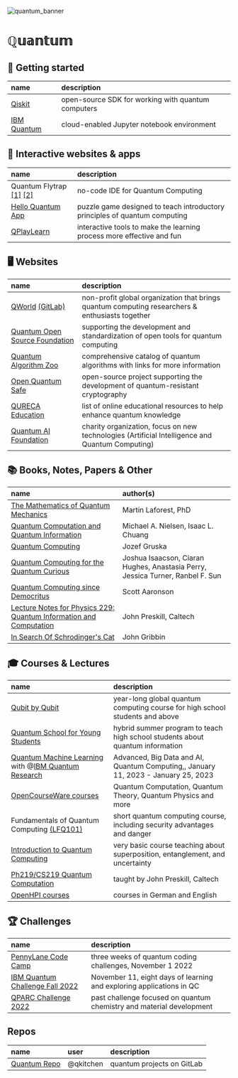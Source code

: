 ![quantum_banner](https://user-images.githubusercontent.com/95103224/196238693-cbbf73a3-4b01-4a9c-98f7-a4a8de7cc52a.gif)

# ℚ𝕦𝕒𝕟𝕥𝕦𝕞

## :feet: Getting started

| name | description |
|:---------------------------------------|:--------------------------------------------------|
| <a href = "https://qiskit.org " alt = "[qiskit.org]">Qiskit</a>| open-source SDK for working with quantum computers|
| <a href="https://lab.quantum-computing.ibm.com" alt = "lab.quantum-computing.ibm.com">IBM Quantum</a> | cloud-enabled Jupyter notebook environment        |

## :jigsaw: Interactive websites & apps

| name | description |
|:------------------------------|:-----------|
| Quantum Flytrap <a href= "https://quantumflytrap.com" alt= "[quantumflytrap.com]">[1]</a> <a href= "https://lab.quantumflytrap.com" alt = "[lab.quantumflytrap.com]">[2]</a> | no-code IDE for Quantum Computing |
| <a href = "https://helloquantum.mybluemix.net" alt = "[helloquantum.mybluemix.net]">Hello Quantum App</a> | puzzle game designed to teach introductory principles of quantum computing |
| <a href="https://qplaylearn.com" alt = "[qplaylearn.com]">QPlayLearn</a> | interactive tools to make the learning process more effective and fun |

## :desktop_computer: Websites

| name | description |
|:--------------|:-----------|
| <a href="https://qworld.net" alt="[qworld.net]">QWorld</a> <a href="https://gitlab.com/qworld" alt="[gitlab.com/qworld]">(GitLab)</a>  | non-profit global organization that brings quantum computing researchers & enthusiasts together |
| <a href = "https://qosf.org" alt = "[qosf.org]">Quantum Open Source Foundation</a> | supporting the development and standardization of open tools for quantum computing |
| <a href = "https://quantumalgorithmzoo.org/" alt="[quantumalgorithmzoo.org]">Quantum Algorithm Zoo</a> | comprehensive catalog of quantum algorithms with links for more information |
| <a href = "https://openquantumsafe.org/" alt = "[openquantumsafe.org]">Open Quantum Safe</a> | open-source project supporting the development of quantum-resistant cryptography |
| <a href= "https://qureca.com/education/" alt = "[qureca.com/education/]">QURECA Education</a> | list of online educational resources to help enhance quantum knowledge |
| <a href="https://www.qaif.org/home" alt="[qaif.org/home]"> Quantum AI Foundation</a> | charity organization, focus on new technologies (Artificial Intelligence and Quantum Computing) |

## :books: Books, Notes, Papers & Other

| name                                 | author(s)          |
|:-------------------------------------|:-------------------|
| <a href = "http://www.stat.ucla.edu/~ywu/linear.pdf" alt = "[www.stat.ucla.edu/~ywu/linear.pdf]">The Mathematics of Quantum Mechanics</a>| Martin Laforest, PhD |
| <a href = "https://csis.pace.edu/~ctappert/cs837-19spring/QC-textbook.pdf" alt = "[csis.pace.edu/~ctappert/cs837-19spring/QC-textbook.pdf]">Quantum Computation and Quantum Information</a>| Michael A. Nielsen, Isaac L. Chuang |
| <a href = "https://www.fi.muni.cz/usr/gruska/qbook1.pdf" alt = "[www.fi.muni.cz/usr/gruska/qbook1.pdf]">Quantum Computing</a>             |         Jozef Gruska |
| <a href = "https://library.oapen.org/bitstream/id/bbd21fd2-1c26-4467-98e7-e20519f2185f/9783030616014.pdf" alt ="[library.oapen.org/bitstream/id/bbd21fd2-1c26-4467-98e7-e20519f2185f/9783030616014.pdf]">Quantum Computing for the Quantum Curious</a> | Joshua Isaacson, Ciaran Hughes, Anastasia Perry, Jessica Turner, Ranbel F. Sun |
| <a href = "https://github.com/dmvaldman/library/blob/master/computer%20science/Aaronson%20-%20Quantum%20Computing%20Since%20Democritus.pdf" alt = "[github.com/dmvaldman/library/blob/master/computer%20science/Aaronson%20-%20Quantum%20Computing%20Since%20Democritus.pdf]">Quantum Computing since Democritus</a> | Scott Aaronson |
| <a href = "https://www.lorentz.leidenuniv.nl/quantumcomputers/literature/preskill_1_to_6.pdf" alt = "[www.lorentz.leidenuniv.nl/quantumcomputers/literature/preskill_1_to_6.pdf]">Lecture Notes for Physics 229: Quantum Information and Computation | John Preskill, Caltech |
| <a href = "http://webéducation.com/wp-content/uploads/2018/07/In-Search-of-Schr%C3%B6dingers-Cat.pdf" alt = "[webéducation.com/wp-content/uploads/2018/07/In-Search-of-Schr%C3%B6dingers-Cat.pdf]">In Search Of Schrodinger's Cat</a> | John Gribbin |

## :mortar_board: Courses & Lectures

| name           | description                                                                  |
|:---------------|:-----------------------------------------------------------------------------|
| <a href="https://www.qubitbyqubit.org" alt = "[qubitbyqubit.org]">Qubit by Qubit</a> | year-long global quantum computing course for high school students and above |
| <a href = "https://uwaterloo.ca/institute-for-quantum-computing/qsys" alt = "[uwaterloo.ca/institute-for-quantum-computing/qsys]">Quantum School for Young Students</a> | hybrid summer program to teach high school students about quantum information |
| <a href = "https://open.hpi.de/courses/qc-machineLearning2023" alt = "[open.hpi.de/courses/qc-machineLearning2023]">Quantum Machine Learning</a> with @[IBM Quantum Research](https://research.ibm.com/quantum-computing) | Advanced, Big Data and AI, Quantum Computing,, January 11, 2023 - January 25, 2023 |
| <a href ="https://ocw.mit.edu/search/?q=quantum+computing" alt = "[ocw.mit.edu/search/?q=quantum+computing]">OpenCourseWare courses</a> | Quantum Computation, Quantum Theory, Quantum Physics and more |
| Fundamentals of Quantum Computing <a href = "https://trainingportal.linuxfoundation.org/learn/course/fundamentals-of-quantum-computing-lfq101/understanding-quantum-computing/overview-of-technology" alt = "[trainingportal.linuxfoundation.org/learn/course/fundamentals-of-quantum-computing-lfq101]">(LFQ101)</a> | short quantum computing course, including security advantages and danger |
| <a href = "https://cognitiveclass.ai/courses/course-v1:IBM+QC0101EN+v1" alt="[cognitiveclass.ai]">Introduction to Quantum Computing</a> | very basic course teaching about superposition, entanglement, and uncertainty |
| <a href="http://theory.caltech.edu/~preskill/ph219/ph219_2021-22.html" alt = "[theory.caltech.edu/~preskill/ph219/ph219_2021-22.html]">Ph219/CS219 Quantum Computation</a> | taught by John Preskill, Caltech |
| <a href="https://open.hpi.de/courses?q=&channel=&lang=&topic=Quantum+Computing&level=" alt = "[https://open.hpi.de/courses]">OpenHPI courses</a> | courses in German and English |

## :trophy: Challenges
| name                | description                                               |
|:--------------------|:----------------------------------------------------------|
| <a href="https://codecamp.xanadu.ai" alt = "[codecamp.xanadu.ai]">PennyLane Code Camp</a> | three weeks of quantum coding challenges, November 1 2022 |
| <a href= "https://research.ibm.com/blog/quantum-challenge-fall-2022" alt = "[research.ibm.com/blog/quantum-challenge-fall-2022]">IBM Quantum Challenge Fall 2022</a>  | November 11, eight days of learning and exploring applications in QC |
| <a href="https://www.quantumcomputingchallenge.com/" alt="[quantumcomputingchallenge.com]">QPARC Challenge 2022</a> | past challenge focused on quantum chemistry and material development |

## Repos
| name | user | description |
|:-----|:-----|:------------|
| <a href="https://gitlab.com/users/qkitchen/projects" alt="[gitlab.com/users/qkitchen/projects]">Quantum Repo</a> | @qkitchen | quantum projects on GitLab |
